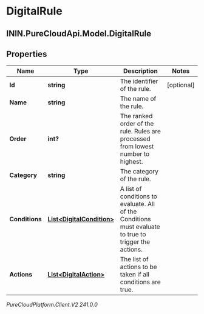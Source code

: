 # DigitalRule

## ININ.PureCloudApi.Model.DigitalRule

## Properties

|Name | Type | Description | Notes|
|------------ | ------------- | ------------- | -------------|
| **Id** | **string** | The identifier of the rule. | [optional] |
| **Name** | **string** | The name of the rule. | |
| **Order** | **int?** | The ranked order of the rule. Rules are processed from lowest number to highest. | |
| **Category** | **string** | The category of the rule. | |
| **Conditions** | [**List&lt;DigitalCondition&gt;**](DigitalCondition) | A list of conditions to evaluate. All of the Conditions must evaluate to true to trigger the actions. | |
| **Actions** | [**List&lt;DigitalAction&gt;**](DigitalAction) | The list of actions to be taken if all conditions are true. | |



_PureCloudPlatform.Client.V2 241.0.0_
